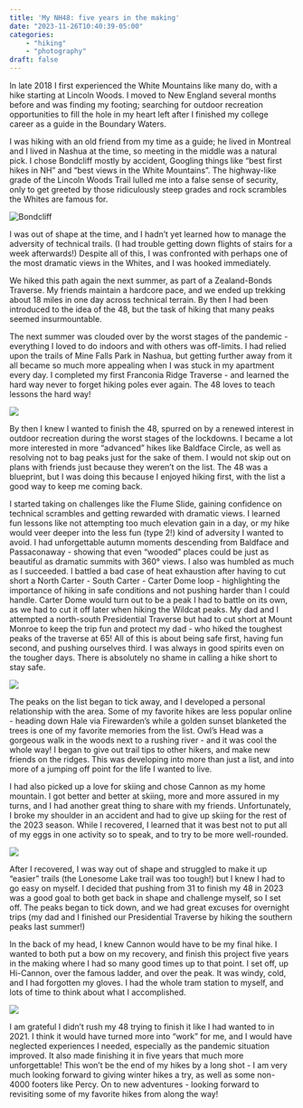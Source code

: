 ```yaml
---
title: 'My NH48: five years in the making'
date: "2023-11-26T10:40:39-05:00"
categories:
    - "hiking"
    - "photography"
draft: false
---
```


In late 2018 I first experienced the White Mountains like many do, with a hike starting at Lincoln Woods. I moved to New England several months before and was finding my footing; searching for outdoor recreation opportunities to fill the hole in my heart left after I finished my college career as a guide in the Boundary Waters. 

I was hiking with an old friend from my time as a guide; he lived in Montreal and I lived in Nashua at the time, so meeting in the middle was a natural pick. I chose Bondcliff mostly by accident, Googling things like “best first hikes in NH” and “best views in the White Mountains”. The highway-like grade of the Lincoln Woods Trail lulled me into a false sense of security, only to get greeted by those ridiculously steep grades and rock scrambles the Whites are famous for. 

![Bondcliff](/nh48/IMG_20180929_133344.jpg)

I was out of shape at the time, and I hadn’t yet learned how to manage the adversity of technical trails. (I had trouble getting down flights of stairs for a week afterwards!) Despite all of this, I was confronted with perhaps one of the most dramatic views in the Whites, and I was hooked immediately.

We hiked this path again the next summer, as part of a Zealand-Bonds Traverse. My friends maintain a hardcore pace, and we ended up trekking about 18 miles in one day across technical terrain. By then I had been introduced to the idea of the 48, but the task of hiking that many peaks seemed insurmountable. 

The next summer was clouded over by the worst stages of the pandemic - everything I loved to do indoors and with others was off-limits. I had relied upon the trails of Mine Falls Park in Nashua, but getting further away from it all became so much more appealing when I was stuck in my apartment every day. I completed my first Franconia Ridge Traverse - and learned the hard way never to forget hiking poles ever again. The 48 loves to teach lessons the hard way!

![](/nh48/PXL_20230731_152236575.jpg)

By then I knew I wanted to finish the 48, spurred on by a renewed interest in outdoor recreation during the worst stages of the lockdowns. I became a lot more interested in more “advanced” hikes like Baldface Circle, as well as resolving not to bag peaks just for the sake of them.  I would not skip out on plans with friends just because they weren’t on the list. The 48 was a blueprint, but I was doing this because I enjoyed hiking first, with the list a good way to keep me coming back. 

I started taking on challenges like the Flume Slide, gaining confidence on technical scrambles and getting rewarded with dramatic views. I learned fun lessons like not attempting too much elevation gain in a day, or my hike would veer deeper into the less fun (type 2!) kind of adversity I wanted to avoid. I had unforgettable autumn moments descending from Baldface and Passaconaway - showing that even “wooded” places could be just as beautiful as dramatic summits with 360° views. 
I also was humbled as much as I succeeded. I battled a bad case of heat exhaustion after having to cut short a North Carter - South Carter - Carter Dome loop - highlighting the importance of hiking in safe conditions and not pushing harder than I could handle. Carter Dome would turn out to be a peak I had to battle on its own, as we had to cut it off later when hiking the Wildcat peaks. My dad and I attempted a north-south Presidential Traverse but had to cut short at Mount Monroe to keep the trip fun and protect my dad - who hiked the toughest peaks of the traverse at 65! All of this is about being safe first, having fun second, and pushing ourselves third. I was always in good spirits even on the tougher days. There is absolutely no shame in calling a hike short to stay safe.

![](/nh48/original_134e79a1-aa6d-4929-a377-baef1442a241_PXL_20230930_132731071.jpg)

The peaks on the list began to tick away, and I developed a personal relationship with the area. Some of my favorite hikes are less popular online - heading down Hale via Firewarden’s while a golden sunset blanketed the trees is one of my favorite memories from the list. Owl’s Head was a gorgeous walk in the woods next to a rushing river - and it was cool the whole way!  I began to give out trail tips to other hikers, and make new friends on the ridges. This was developing into more than just a list, and into more of a jumping off point for the life I wanted to live. 

I had also picked up a love for skiing and chose Cannon as my home mountain. I got better and better at skiing, more and more assured in my turns, and I had another great thing to share with my friends. Unfortunately, I broke my shoulder in an accident and had to give up skiing for the rest of the 2023 season. While I recovered, I learned that it was best not to put all of my eggs in one activity so to speak, and to try to be more well-rounded. 

![](/nh48/DSC00358.png)

After I recovered, I was way out of shape and struggled to make it up “easier” trails (the Lonesome Lake trail was too tough!) but I knew I had to go easy on myself. I decided that pushing from 31 to finish my 48 in 2023 was a good goal to both get back in shape and challenge myself, so I set off. The peaks began to tick down, and we had great excuses for overnight trips (my dad and I finished our Presidential Traverse by hiking the southern peaks last summer!) 

In the back of my head, I knew Cannon would have to be my final hike. I wanted to both put a bow on my recovery, and finish this project five years in the making where I had so many good times up to that point. I set off, up Hi-Cannon, over the famous ladder, and over the peak. It was windy, cold, and I had forgotten my gloves. I had the whole tram station to myself, and lots of time to think about what I accomplished.

![](/nh48/IMG_0982.jpg)

I am grateful I didn’t rush my 48 trying to finish it like I had wanted to in 2021. I think it would have turned more into “work” for me, and I would have neglected experiences I needed, especially as the pandemic situation improved. It also made finishing it in five years that much more unforgettable! This won’t be the end of my hikes by a long shot - I am very much looking forward to giving winter hikes a try, as well as some non-4000 footers like Percy. On to new adventures - looking forward to revisiting some of my favorite hikes from along the way!
